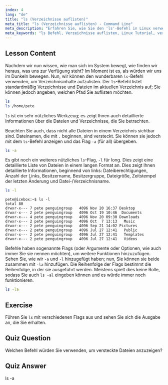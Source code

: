 ```yaml
---
index: 4
lang: "de"
title: "ls (Verzeichnisse auflisten)"
meta_title: "ls (Verzeichnisse auflisten) - Command Line"
meta_description: "Erfahren Sie, wie Sie den 'ls'-Befehl in Linux verwenden, um Verzeichnisinhalte aufzulisten, versteckte Dateien anzuzeigen und Dateidetails zu verstehen. Verbessern Sie Ihre Linux-Befehlszeilenkenntnisse!"
meta_keywords: "ls Befehl, Verzeichnisse auflisten, Linux Tutorial, versteckte Dateien, Linux Befehle, Linux für Anfänger, Linux Anleitung"
---
```


## Lesson Content

Nachdem wir nun wissen, wie man sich im System bewegt, wie finden wir heraus, was uns zur Verfügung steht? Im Moment ist es, als würden wir uns im Dunkeln bewegen. Nun, wir können den wunderbaren `ls`-Befehl verwenden, um Verzeichnisinhalte aufzulisten. Der `ls`-Befehl listet standardmäßig Verzeichnisse und Dateien im aktuellen Verzeichnis auf; Sie können jedoch angeben, welchen Pfad Sie auflisten möchten.

```bash
ls
ls /home/pete
```

`ls` ist ein sehr nützliches Werkzeug; es zeigt Ihnen auch detaillierte Informationen über die Dateien und Verzeichnisse, die Sie betrachten.

Beachten Sie auch, dass nicht alle Dateien in einem Verzeichnis sichtbar sind. Dateinamen, die mit `.` beginnen, sind versteckt. Sie können sie jedoch mit dem `ls`-Befehl anzeigen und das Flag `-a` (für all) übergeben.

```bash
ls -a
```

Es gibt noch ein weiteres nützliches `ls`-Flag, `-l` für long. Dies zeigt eine detaillierte Liste von Dateien in einem langen Format an. Dies zeigt Ihnen detaillierte Informationen, beginnend von links: Dateiberechtigungen, Anzahl der Links, Besitzername, Besitzergruppe, Dateigröße, Zeitstempel der letzten Änderung und Datei-/Verzeichnisname.

```bash
ls -l
```

```plaintext
pete@icebox:~$ ls -l
total 80
drwxr-x--- 7 pete penguingroup   4096 Nov 20 16:37 Desktop
drwxr-x--- 2 pete penguingroup   4096 Oct 19 10:46  Documents
drwxr-x--- 4 pete penguingroup   4096 Nov 20 09:30 Downloads
drwxr-x--- 2 pete penguingroup   4096 Oct  7 13:13   Music
drwxr-x--- 2 pete penguingroup   4096 Sep 21 14:02 Pictures
drwxr-x--- 2 pete penguingroup   4096 Jul 27 12:41   Public
drwxr-x--- 2 pete penguingroup   4096 Jul 27 12:41   Templates
drwxr-x--- 2 pete penguingroup   4096 Jul 27 12:41   Videos
```

Befehle haben sogenannte Flags (oder Argumente oder Optionen, wie auch immer Sie sie nennen möchten), um weitere Funktionen hinzuzufügen. Sehen Sie, wie wir `-a` und `-l` hinzugefügt haben; nun, Sie können sie beide zusammen mit `-la` hinzufügen. Die Reihenfolge der Flags bestimmt die Reihenfolge, in der sie ausgeführt werden. Meistens spielt dies keine Rolle, sodass Sie auch `ls -al` eingeben können und es würde immer noch funktionieren.

```bash
ls -la
```

## Exercise

Führen Sie `ls` mit verschiedenen Flags aus und sehen Sie sich die Ausgabe an, die Sie erhalten.

## Quiz Question

Welchen Befehl würden Sie verwenden, um versteckte Dateien anzuzeigen?

## Quiz Answer

ls -a
